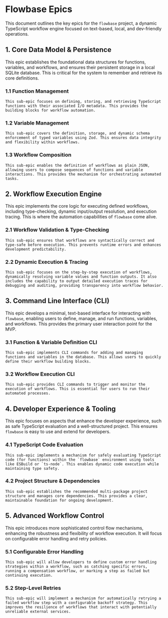 # Flowbase Epics

This document outlines the key epics for the `flowbase` project, a dynamic TypeScript workflow engine focused on text-based, local, and dev-friendly operations.

## 1. Core Data Model & Persistence
   This epic establishes the foundational data structures for functions, variables, and workflows, and ensures their persistent storage in a local SQLite database. This is critical for the system to remember and retrieve its core definitions.

### 1.1 Function Management
    This sub-epic focuses on defining, storing, and retrieving TypeScript functions with their associated I/O metadata. This provides the building blocks for workflow automation.

### 1.2 Variable Management
    This sub-epic covers the definition, storage, and dynamic schema enforcement of typed variables using Zod. This ensures data integrity and flexibility within workflows.

### 1.3 Workflow Composition
    This sub-epic enables the definition of workflows as plain JSON, allowing users to compose sequences of functions and variable interactions. This provides the mechanism for orchestrating automated tasks.

## 2. Workflow Execution Engine
   This epic implements the core logic for executing defined workflows, including type-checking, dynamic input/output resolution, and execution tracing. This is where the automation capabilities of `flowbase` come alive.

### 2.1 Workflow Validation & Type-Checking
    This sub-epic ensures that workflows are syntactically correct and type-safe before execution. This prevents runtime errors and enhances development predictability.

### 2.2 Dynamic Execution & Tracing
    This sub-epic focuses on the step-by-step execution of workflows, dynamically resolving variable values and function outputs. It also includes the capability to output detailed execution traces for debugging and auditing, providing transparency into workflow behavior.

## 3. Command Line Interface (CLI)
   This epic develops a minimal, text-based interface for interacting with `flowbase`, enabling users to define, manage, and run functions, variables, and workflows. This provides the primary user interaction point for the MVP.

### 3.1 Function & Variable Definition CLI
    This sub-epic implements CLI commands for adding and managing functions and variables in the database. This allows users to quickly define their workflow building blocks.

### 3.2 Workflow Execution CLI
    This sub-epic provides CLI commands to trigger and monitor the execution of workflows. This is essential for users to run their automated processes.

## 4. Developer Experience & Tooling
   This epic focuses on aspects that enhance the developer experience, such as safe TypeScript evaluation and a well-structured project. This ensures `flowbase` is easy to use and extend for developers.

### 4.1 TypeScript Code Evaluation
    This sub-epic implements a mechanism for safely evaluating TypeScript code (for functions) within the `flowbase` environment using tools like ESBuild or `ts-node`. This enables dynamic code execution while maintaining type safety.

### 4.2 Project Structure & Dependencies
    This sub-epic establishes the recommended multi-package project structure and manages core dependencies. This provides a clear, maintainable foundation for ongoing development.

## 5. Advanced Workflow Control
   This epic introduces more sophisticated control flow mechanisms, enhancing the robustness and flexibility of workflow execution. It will focus on configurable error handling and retry policies.

### 5.1 Configurable Error Handling
    This sub-epic will allow developers to define custom error handling strategies within a workflow, such as catching specific errors, running a compensation workflow, or marking a step as failed but continuing execution.

### 5.2 Step-Level Retries
    This sub-epic will implement a mechanism for automatically retrying a failed workflow step with a configurable backoff strategy. This improves the resilience of workflows that interact with potentially unreliable external services. 